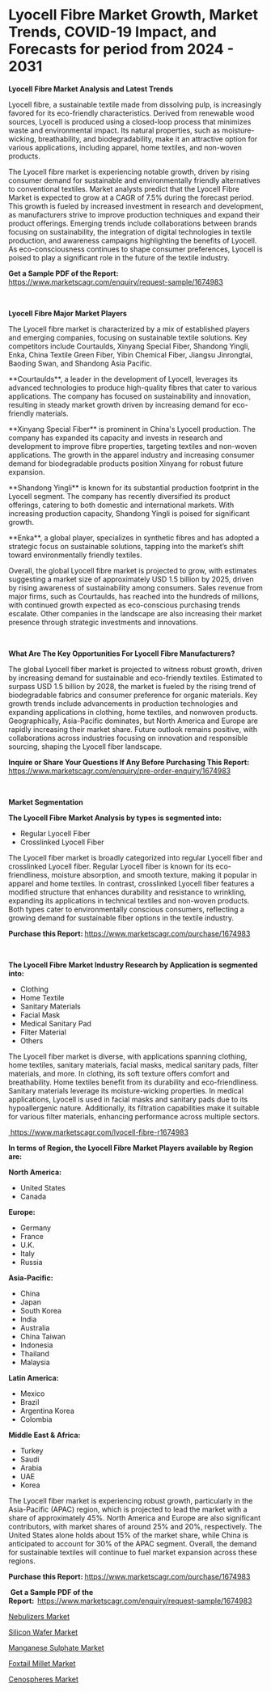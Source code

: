 <p><h1>Lyocell Fibre Market Growth, Market Trends, COVID-19 Impact, and Forecasts for period from 2024 - 2031</h1></p><p><strong>Lyocell Fibre Market Analysis and Latest Trends</strong></p>
<p><p>Lyocell fibre, a sustainable textile made from dissolving pulp, is increasingly favored for its eco-friendly characteristics. Derived from renewable wood sources, Lyocell is produced using a closed-loop process that minimizes waste and environmental impact. Its natural properties, such as moisture-wicking, breathability, and biodegradability, make it an attractive option for various applications, including apparel, home textiles, and non-woven products.</p><p>The Lyocell fibre market is experiencing notable growth, driven by rising consumer demand for sustainable and environmentally friendly alternatives to conventional textiles. Market analysts predict that the Lyocell Fibre Market is expected to grow at a CAGR of 7.5% during the forecast period. This growth is fueled by increased investment in research and development, as manufacturers strive to improve production techniques and expand their product offerings. Emerging trends include collaborations between brands focusing on sustainability, the integration of digital technologies in textile production, and awareness campaigns highlighting the benefits of Lyocell. As eco-consciousness continues to shape consumer preferences, Lyocell is poised to play a significant role in the future of the textile industry.</p></p>
<p><strong>Get a Sample PDF of the Report:&nbsp;</strong> <a href="https://www.marketscagr.com/enquiry/request-sample/1674983?utm_campaign=1267&utm_medium=2&utm_source=Github&utm_content=ia&utm_term=10102024&utm_id=lyocell-fibre">https://www.marketscagr.com/enquiry/request-sample/1674983</a></p>
<p>&nbsp;</p>
<p><strong>Lyocell Fibre Major Market Players</strong></p>
<p><p>The Lyocell fibre market is characterized by a mix of established players and emerging companies, focusing on sustainable textile solutions. Key competitors include Courtaulds, Xinyang Special Fiber, Shandong Yingli, Enka, China Textile Green Fiber, Yibin Chemical Fiber, Jiangsu Jinrongtai, Baoding Swan, and Shandong Asia Pacific.</p><p>**Courtaulds**, a leader in the development of Lyocell, leverages its advanced technologies to produce high-quality fibres that cater to various applications. The company has focused on sustainability and innovation, resulting in steady market growth driven by increasing demand for eco-friendly materials. </p><p>**Xinyang Special Fiber** is prominent in China's Lyocell production. The company has expanded its capacity and invests in research and development to improve fibre properties, targeting textiles and non-woven applications. The growth in the apparel industry and increasing consumer demand for biodegradable products position Xinyang for robust future expansion.</p><p>**Shandong Yingli** is known for its substantial production footprint in the Lyocell segment. The company has recently diversified its product offerings, catering to both domestic and international markets. With increasing production capacity, Shandong Yingli is poised for significant growth.</p><p>**Enka**, a global player, specializes in synthetic fibres and has adopted a strategic focus on sustainable solutions, tapping into the market’s shift toward environmentally friendly textiles. </p><p>Overall, the global Lyocell fibre market is projected to grow, with estimates suggesting a market size of approximately USD 1.5 billion by 2025, driven by rising awareness of sustainability among consumers. Sales revenue from major firms, such as Courtaulds, has reached into the hundreds of millions, with continued growth expected as eco-conscious purchasing trends escalate. Other companies in the landscape are also increasing their market presence through strategic investments and innovations.</p></p>
<p>&nbsp;</p>
<p><strong>What Are The Key Opportunities For Lyocell Fibre Manufacturers?</strong></p>
<p><p>The global Lyocell fiber market is projected to witness robust growth, driven by increasing demand for sustainable and eco-friendly textiles. Estimated to surpass USD 1.5 billion by 2028, the market is fueled by the rising trend of biodegradable fabrics and consumer preference for organic materials. Key growth trends include advancements in production technologies and expanding applications in clothing, home textiles, and nonwoven products. Geographically, Asia-Pacific dominates, but North America and Europe are rapidly increasing their market share. Future outlook remains positive, with collaborations across industries focusing on innovation and responsible sourcing, shaping the Lyocell fiber landscape.</p></p>
<p><strong>Inquire or Share Your Questions If Any Before Purchasing This Report:</strong> <a href="https://www.marketscagr.com/enquiry/pre-order-enquiry/1674983?utm_campaign=1267&utm_medium=2&utm_source=Github&utm_content=ia&utm_term=10102024&utm_id=lyocell-fibre">https://www.marketscagr.com/enquiry/pre-order-enquiry/1674983</a></p>
<p>&nbsp;</p>
<p><strong>Market Segmentation</strong></p>
<p><strong>The Lyocell Fibre Market Analysis by types is segmented into:</strong></p>
<p><ul><li>Regular Lyocell Fiber</li><li>Crosslinked Lyocell Fiber</li></ul></p>
<p><p>The Lyocell fiber market is broadly categorized into regular Lyocell fiber and crosslinked Lyocell fiber. Regular Lyocell fiber is known for its eco-friendliness, moisture absorption, and smooth texture, making it popular in apparel and home textiles. In contrast, crosslinked Lyocell fiber features a modified structure that enhances durability and resistance to wrinkling, expanding its applications in technical textiles and non-woven products. Both types cater to environmentally conscious consumers, reflecting a growing demand for sustainable fiber options in the textile industry.</p></p>
<p><strong>Purchase this Report:&nbsp;</strong><a href="https://www.marketscagr.com/purchase/1674983?utm_campaign=1267&utm_medium=2&utm_source=Github&utm_content=ia&utm_term=10102024&utm_id=lyocell-fibre">https://www.marketscagr.com/purchase/1674983</a></p>
<p>&nbsp;</p>
<p><strong>The Lyocell Fibre Market Industry Research by Application is segmented into:</strong></p>
<p><ul><li>Clothing</li><li>Home Textile</li><li>Sanitary Materials</li><li>Facial Mask</li><li>Medical Sanitary Pad</li><li>Filter Material</li><li>Others</li></ul></p>
<p><p>The Lyocell fiber market is diverse, with applications spanning clothing, home textiles, sanitary materials, facial masks, medical sanitary pads, filter materials, and more. In clothing, its soft texture offers comfort and breathability. Home textiles benefit from its durability and eco-friendliness. Sanitary materials leverage its moisture-wicking properties. In medical applications, Lyocell is used in facial masks and sanitary pads due to its hypoallergenic nature. Additionally, its filtration capabilities make it suitable for various filter materials, enhancing performance across multiple sectors.</p></p>
<p><a href="https://www.marketscagr.com/lyocell-fibre-r1674983?utm_campaign=1267&utm_medium=2&utm_source=Github&utm_content=ia&utm_term=10102024&utm_id=lyocell-fibre">&nbsp;https://www.marketscagr.com/lyocell-fibre-r1674983</a></p>
<p><strong>In terms of Region, the Lyocell Fibre Market Players available by Region are:</strong></p>
<p>
    <p> <strong> North America: </strong>
        <ul>
            <li>United States</li>
            <li>Canada</li>
        </ul>
        </p> 
    <p> <strong> Europe: </strong>
        <ul>
            <li>Germany</li>
            <li>France</li>
            <li>U.K.</li>
            <li>Italy</li>
            <li>Russia</li>
        </ul>
        </p> 
    <p> <strong> Asia-Pacific: </strong>
        <ul>
            <li>China</li>
            <li>Japan</li>
            <li>South Korea</li>
            <li>India</li>
            <li>Australia</li>
            <li>China Taiwan</li>
            <li>Indonesia</li>
            <li>Thailand</li>
            <li>Malaysia</li>
        </ul>
        </p> 
    <p> <strong> Latin America: </strong>
        <ul>
            <li>Mexico</li>
            <li>Brazil</li>
            <li>Argentina Korea</li>
            <li>Colombia</li>
        </ul>
        </p> 
    <p> <strong> Middle East & Africa: </strong>
        <ul>
            <li>Turkey</li>
            <li>Saudi</li>
            <li>Arabia</li>
            <li>UAE</li>
            <li>Korea</li>
        </ul>
    </p>
    </p>
<p><p>The Lyocell fiber market is experiencing robust growth, particularly in the Asia-Pacific (APAC) region, which is projected to lead the market with a share of approximately 45%. North America and Europe are also significant contributors, with market shares of around 25% and 20%, respectively. The United States alone holds about 15% of the market share, while China is anticipated to account for 30% of the APAC segment. Overall, the demand for sustainable textiles will continue to fuel market expansion across these regions.</p></p>
<p><strong>Purchase this Report: </strong><a href="https://www.marketscagr.com/purchase/1674983?utm_campaign=1267&utm_medium=2&utm_source=Github&utm_content=ia&utm_term=10102024&utm_id=lyocell-fibre">https://www.marketscagr.com/purchase/1674983</a></p>
<p>&nbsp;<strong>Get a Sample PDF of the Report:&nbsp;&nbsp;</strong><a href="https://www.marketscagr.com/enquiry/request-sample/1674983?utm_campaign=1267&utm_medium=2&utm_source=Github&utm_content=ia&utm_term=10102024&utm_id=lyocell-fibre">https://www.marketscagr.com/enquiry/request-sample/1674983</a></p>
<p><strong></strong></p>
<p><p><a href="https://www.linkedin.com/pulse/navigating-nebulizers-market-expert-analysis-forecast-period-ehb4f?utm_campaign=1267&utm_medium=2&utm_source=Github&utm_content=ia&utm_term=10102024&utm_id=lyocell-fibre">Nebulizers Market</a></p><p><a href="https://www.linkedin.com/pulse/global-silicon-wafer-market-focus-product-type-300-mm200-icpve?utm_campaign=1267&utm_medium=2&utm_source=Github&utm_content=ia&utm_term=10102024&utm_id=lyocell-fibre">Silicon Wafer Market</a></p><p><a href="https://www.linkedin.com/pulse/manganese-sulphate-market-size-share-analysis-growth-trends-xdhef?utm_campaign=1267&utm_medium=2&utm_source=Github&utm_content=ia&utm_term=10102024&utm_id=lyocell-fibre">Manganese Sulphate Market</a></p><p><a href="https://issuu.com/reportprime-2/docs/foxtail-millet-market-size-2030.ppt_77b31f9de1f4fe?utm_campaign=1267&utm_medium=2&utm_source=Github&utm_content=ia&utm_term=10102024&utm_id=lyocell-fibre">Foxtail Millet Market</a></p><p><a href="https://www.linkedin.com/pulse/cenospheres-market-share-size-trends-industry-analysis-report-v0upf?utm_campaign=1267&utm_medium=2&utm_source=Github&utm_content=ia&utm_term=10102024&utm_id=lyocell-fibre">Cenospheres Market</a></p></p>
